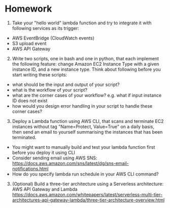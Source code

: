 # Homework
1. Take your "hello world" lambda function and try to integrate it with following services as its trigger:
- AWS EventBridge (CloudWatch events)
- S3 upload event
- AWS API Gateway
2. Write two scripts, one in bash and one in python, that each implement the following feature: change Amazon EC2 Instance Type with a given instance ID, and a new instance type. Think about following before you start writing these scripts:
- what should be the input and output of your script?
- what is the workflow of your script?
- what are the corner cases of your workflow? e.g. what if input instance ID does not exist
- how would you design error handling in your script to handle these corner cases?
3. Deploy a Lambda function using AWS CLI, that scans and terminate EC2 instances without tag "Name=Protect, Value=True" on a daily basis, then send an email to yourself summarising the instances that has been terminated.
- You might want to manually build and test your lambda function first before you deploy it using CLI
- Consider sending email using AWS SNS: https://docs.aws.amazon.com/sns/latest/dg/sns-email-notifications.html
- How do you specify lambda run schedule in your AWS CLI command?
3. (Optional) Build a three-tier architecture using a Serverless architecture: AWS API Gateway and Lambda https://docs.aws.amazon.com/whitepapers/latest/serverless-multi-tier-architectures-api-gateway-lambda/three-tier-architecture-overview.html
